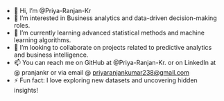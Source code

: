 - 👋 Hi, I’m @Priya-Ranjan-Kr
- 👀 I’m interested in Business analytics and data-driven decision-making roles.
- 🌱 I’m currently learning advanced statistical methods and machine learning algorithms.
- 💞️ I’m looking to collaborate on projects related to predictive analytics and business intelligence.
- 📫 You can reach me on GitHub at @Priya-Ranjan-Kr. or on LinkedIn at @ pranjankr or via email @ priyaranjankumar238@gmail.com
- ⚡ Fun fact: I love exploring new datasets and uncovering hidden insights!
<!---
Priya-Ranjan-Kr/Priya-Ranjan-Kr is a ✨ special ✨ repository because its `README.md` (this file) appears on your GitHub profile.
You can click the Preview link to take a look at your changes.
--->
